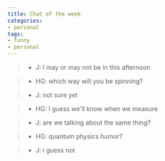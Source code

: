 ```yaml
---
title: Chat of the week
categories:
- personal
tags:
- funny
- personal
---
```


> 

>   * J: I may or may not be in this afternoon
> 

>   * HG: which way will you be spinning?
> 

>   * J: not sure yet
> 

>   * HG: I guess we'll know when we measure
> 

>   * J: are we talking about the same thing?
> 

>   * HG: quantum physics humor?
> 

>   * J: i guess not
> 

